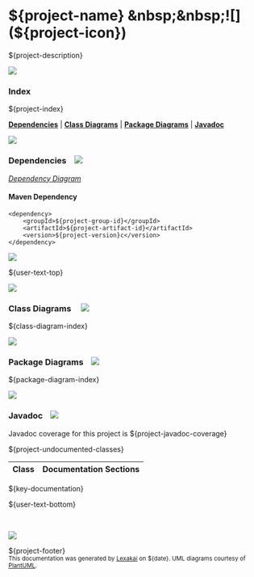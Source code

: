 # ${project-name} &nbsp;&nbsp;![](${project-icon})

${project-description}

![](https://kivakit.org/images/horizontal-line.png)

### Index

${project-index}

[**Dependencies**](#dependencies) | [**Class Diagrams**](#class-diagrams) | [**Package Diagrams**](#package-diagrams) | [**Javadoc**](#javadoc)

![](https://kivakit.org/images/horizontal-line.png)

### Dependencies <a name="dependencies"></a> &nbsp;&nbsp; ![](https://kivakit.org/images/dependencies-40.png)

[*Dependency Diagram*](documentation/diagrams/dependencies.svg)

#### Maven Dependency

    <dependency>
        <groupId>${project-group-id}</groupId>
        <artifactId>${project-artifact-id}</artifactId>
        <version>${project-version}c</version>
    </dependency>

![](https://kivakit.org/images/short-horizontal-line.png)

[//]: # (start-user-text)

${user-text-top}

[//]: # (end-user-text)

![](https://kivakit.org/images/short-horizontal-line.png)

### Class Diagrams <a name="class-diagrams"></a> &nbsp; &nbsp; ![](https://kivakit.org/images/diagram-48.png)

${class-diagram-index}

![](https://kivakit.org/images/short-horizontal-line.png)

### Package Diagrams <a name="package-diagrams"></a> &nbsp;&nbsp; ![](https://kivakit.org/images/box-40.png)

${package-diagram-index}

![](https://kivakit.org/images/short-horizontal-line.png)

### Javadoc <a name="javadoc"></a> &nbsp;&nbsp; ![](https://kivakit.org/images/books-40.png)

Javadoc coverage for this project is ${project-javadoc-coverage}

${project-undocumented-classes}

| Class | Documentation Sections |
|---|---|
${key-documentation}

[//]: # (start-user-text)

${user-text-bottom}

[//]: # (end-user-text)

<br/>

![](https://kivakit.org/images/horizontal-line.png)

${project-footer}  
<sub>This documentation was generated by [Lexakai](https://github.com/Telenav/lexakai) on ${date}. UML diagrams courtesy
of [PlantUML](http://plantuml.com).</sub>

